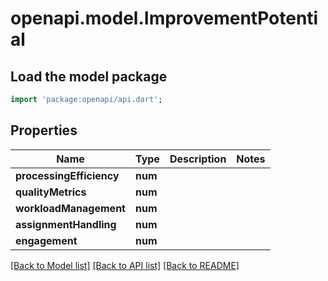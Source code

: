 # openapi.model.ImprovementPotential

## Load the model package
```dart
import 'package:openapi/api.dart';
```

## Properties
Name | Type | Description | Notes
------------ | ------------- | ------------- | -------------
**processingEfficiency** | **num** |  | 
**qualityMetrics** | **num** |  | 
**workloadManagement** | **num** |  | 
**assignmentHandling** | **num** |  | 
**engagement** | **num** |  | 

[[Back to Model list]](../README.md#documentation-for-models) [[Back to API list]](../README.md#documentation-for-api-endpoints) [[Back to README]](../README.md)


